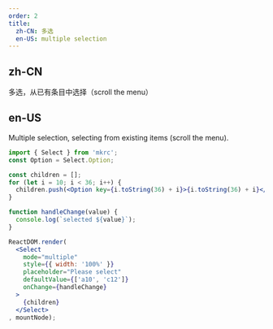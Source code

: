 ```yaml
---
order: 2
title:
  zh-CN: 多选
  en-US: multiple selection
---
```


## zh-CN

多选，从已有条目中选择（scroll the menu）

## en-US

Multiple selection, selecting from existing items (scroll the menu).

````jsx
import { Select } from 'mkrc';
const Option = Select.Option;

const children = [];
for (let i = 10; i < 36; i++) {
  children.push(<Option key={i.toString(36) + i}>{i.toString(36) + i}</Option>);
}

function handleChange(value) {
  console.log(`selected ${value}`);
}

ReactDOM.render(
  <Select
    mode="multiple"
    style={{ width: '100%' }}
    placeholder="Please select"
    defaultValue={['a10', 'c12']}
    onChange={handleChange}
  >
    {children}
  </Select>
, mountNode);
````

